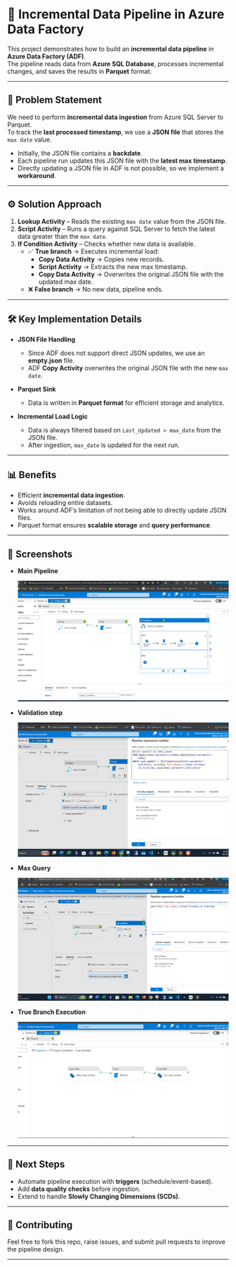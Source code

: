 # 🚀 Incremental Data Pipeline in Azure Data Factory

This project demonstrates how to build an **incremental data pipeline** in **Azure Data Factory (ADF)**.  
The pipeline reads data from **Azure SQL Database**, processes incremental changes, and saves the results in **Parquet** format.

---

## 📌 Problem Statement
We need to perform **incremental data ingestion** from Azure SQL Server to Parquet.  
To track the **last processed timestamp**, we use a **JSON file** that stores the `max date` value.  

- Initially, the JSON file contains a **backdate**.  
- Each pipeline run updates this JSON file with the **latest max timestamp**.  
- Directly updating a JSON file in ADF is not possible, so we implement a **workaround**.

---

## ⚙️ Solution Approach

1. **Lookup Activity** – Reads the existing `max date` value from the JSON file.  
2. **Script Activity** – Runs a query against SQL Server to fetch the latest data greater than the `max date`.  
3. **If Condition Activity** – Checks whether new data is available.  
   - ✅ **True branch** → Executes incremental load:
     - **Copy Data Activity** → Copies new records.  
     - **Script Activity** → Extracts the new max timestamp.  
     - **Copy Data Activity** → Overwrites the original JSON file with the updated max date.  
   - ❌ **False branch** → No new data, pipeline ends.  

---


## 🛠 Key Implementation Details

- **JSON File Handling**  
  - Since ADF does not support direct JSON updates, we use an **empty.json** file.  
  - ADF **Copy Activity** overwrites the original JSON file with the new `max date`.  

- **Parquet Sink**  
  - Data is written in **Parquet format** for efficient storage and analytics.  

- **Incremental Load Logic**  
  - Data is always filtered based on `Last_Updated > max_date` from the JSON file.  
  - After ingestion, `max_date` is updated for the next run.  

---

## 📊 Benefits

- Efficient **incremental data ingestion**.  
- Avoids reloading entire datasets.  
- Works around ADF’s limitation of not being able to directly update JSON files.  
- Parquet format ensures **scalable storage** and **query performance**.  

---

## 📸 Screenshots
- **Main Pipeline**
  
  ![Main Pipeline](https://github.com/salmansajidsattar/Azure-Incremental-Data-Loading/blob/main/img/Screenshot%202025-10-03%20233601.png)

- **Validation step**
  
  ![True Branch](https://github.com/salmansajidsattar/Azure-Incremental-Data-Loading/blob/main/img/Screenshot%202025-10-03%20233650.png)


- **Max Query**
  
  ![True Branch](https://github.com/salmansajidsattar/Azure-Incremental-Data-Loading/blob/main/img/Screenshot%202025-10-02%20014909.png)


- **True Branch Execution**
  
  ![True Branch](https://github.com/salmansajidsattar/Azure-Incremental-Data-Loading/blob/main/img/Screenshot%202025-10-03%20233619.png)

---

## 📝 Next Steps
- Automate pipeline execution with **triggers** (schedule/event-based).  
- Add **data quality checks** before ingestion.  
- Extend to handle **Slowly Changing Dimensions (SCDs)**.  

---

## 🤝 Contributing
Feel free to fork this repo, raise issues, and submit pull requests to improve the pipeline design.  

---

